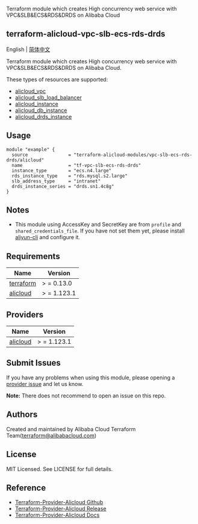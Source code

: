 Terraform module which creates High concurrency web service with VPC&SLB&ECS&RDS&DRDS on Alibaba Cloud

terraform-alicloud-vpc-slb-ecs-rds-drds
---

English | [简体中文](README-CN.md)

Terraform module which creates High concurrency web service with VPC&SLB&ECS&RDS&DRDS on Alibaba Cloud.

These types of resources are supported:

* [alicloud_vpc](https://registry.terraform.io/providers/aliyun/alicloud/latest/docs/resources/vpc)
* [alicloud_slb_load_balancer](https://registry.terraform.io/providers/aliyun/alicloud/latest/docs/resources/slb_load_balancer)
* [alicloud_instance](https://registry.terraform.io/providers/aliyun/alicloud/latest/docs/resources/instance)
* [alicloud_db_instance](https://registry.terraform.io/providers/aliyun/alicloud/latest/docs/resources/db_instance)
* [alicloud_drds_instance](https://registry.terraform.io/providers/aliyun/alicloud/latest/docs/resources/drds_instance)

## Usage

```hcl
module "example" {
  source               = "terraform-alicloud-modules/vpc-slb-ecs-rds-drds/alicloud"
  name                 = "tf-vpc-slb-ecs-rds-drds"
  instance_type        = "ecs.n4.large"
  rds_instance_type    = "rds.mysql.s2.large"
  slb_address_type     = "intranet"
  drds_instance_series = "drds.sn1.4c8g"
}
```

## Notes

* This module using AccessKey and SecretKey are from `profile` and `shared_credentials_file`. If you have not set them
  yet, please install [aliyun-cli](https://github.com/aliyun/aliyun-cli#installation) and configure it.

## Requirements

| Name | Version |
|------|---------|
| <a name="requirement_terraform"></a> [terraform](#requirement\_terraform) | > = 0.13.0 |
| <a name="requirement_alicloud"></a> [alicloud](#requirement\_alicloud) | > = 1.123.1 |

## Providers

| Name | Version |
|------|---------|
| <a name="provider_alicloud"></a> [alicloud](#provider\_alicloud) | > = 1.123.1 |

## Submit Issues

If you have any problems when using this module, please opening
a [provider issue](https://github.com/aliyun/terraform-provider-alicloud/issues/new) and let us know.

**Note:** There does not recommend to open an issue on this repo.

## Authors

Created and maintained by Alibaba Cloud Terraform Team(terraform@alibabacloud.com)

## License

MIT Licensed. See LICENSE for full details.

## Reference

* [Terraform-Provider-Alicloud Github](https://github.com/aliyun/terraform-provider-alicloud)
* [Terraform-Provider-Alicloud Release](https://releases.hashicorp.com/terraform-provider-alicloud/)
* [Terraform-Provider-Alicloud Docs](https://registry.terraform.io/providers/aliyun/alicloud/latest/docs)
